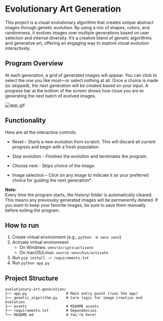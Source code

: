# Evolutionary Art Generation

This project is a visual evolutionary algorithm that creates unique abstract images through genetic evolution. By using a mix of shapes, colors, and randomness, it evolves images over multiple generations based on user selection and internal diversity. It’s a creative blend of genetic algorithms and generative art, offering an engaging way to explore visual evolution interactively.

## Program Overview

At each generation, a grid of generated images will appear. You can click to select the one you like most—or select nothing at all. Once a choice is made (or skipped), the next generation will be created based on your input. A progress bar at the bottom of the screen shows how close you are to generating the next batch of evolved images.

![app_gif](assets/app.gif)

## Functionality

Here are all the interactive controls:

- Reset – Starts a new evolution from scratch. This will discard all current progress and begin with a fresh population.

- Stop evolution – Finishes the evolution and terminates the program.

- Choose next - Skips choice of the image.

- Image selection – Click on any image to indicate it as your preferred choice for guiding the next generation*.

**Note:**  
Every time the program starts, the history/ folder is automatically cleared. This means any previously generated images will be permanently deleted. If you want to keep your favorite images, be sure to save them manually before exiting the program.

## How to run
1. Create virtual environment
    (e.g., ``` python -m venv venv ```)
2. Activate virtual environment
    - On Windows: ``` venv\Scripts\activate ```
    - On macOS/Linux: ``` source venv/bin/activate ```
4. Run ``` pip install -r requirements.txt ```
5. Run ``` python app.py ```

## Project Structure
```
evolutionary-art-generation/
├── app.py                  # Main entry point (runs the app)
├── genetic_algorithm.py    # Core logic for image creation and evolution
├── assets                  # README assets            
├── requirements.txt        # Dependencies
└── README.md               # You're here!
```
